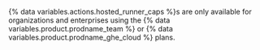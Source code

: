 {% data variables.actions.hosted_runner_caps %}s are only available for organizations and enterprises using the {% data variables.product.prodname_team %} or {% data variables.product.prodname_ghe_cloud %} plans.